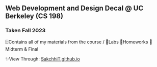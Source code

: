 ## Web Development and Design Decal @ UC Berkeley (CS 198)
### Taken Fall 2023

🗄️Contains all of my materials from the course /
  📁Labs  📁Homeworks  📁Midterm & Final 

✨View Through: 
[SakchhiT.github.io](https://sakchhit.github.io/)
